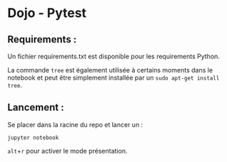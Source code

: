 # Dojo - Pytest

## Requirements :
Un fichier requirements.txt est disponible pour les requirements Python.

La commande `tree` est également utilisée à certains moments dans le notebook et peut être simplement installée par un `sudo apt-get install tree`.

## Lancement :
Se placer dans la racine du repo et lancer un :

`jupyter notebook`

`alt`+`r` pour activer le mode présentation.